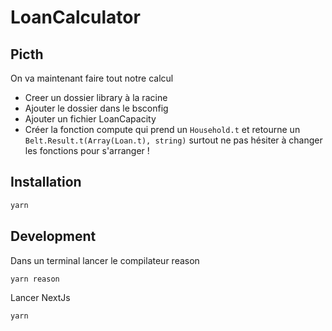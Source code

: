 # LoanCalculator

## Picth

On va maintenant faire tout notre calcul
- Creer un dossier library à la racine
- Ajouter le dossier dans le bsconfig
- Ajouter un fichier LoanCapacity
- Créer la fonction compute qui prend un `Household.t` et retourne un `Belt.Result.t(Array(Loan.t), string)`
surtout ne pas hésiter à changer les fonctions pour s'arranger !


## Installation
```bash
yarn
```
## Development
Dans un terminal lancer le compilateur reason
```bash
yarn reason
```

Lancer NextJs
```bash
yarn
```

